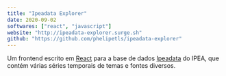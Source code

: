 ```yaml
---
title: "Ipeadata Explorer"
date: 2020-09-02
softwares: ["react", "javascript"]
website: "http://ipeadata-explorer.surge.sh"
github: "https://github.com/phelipetls/ipeadata-explorer"
---
```


Um frontend escrito em [React](https://reactjs.org/docs/getting-started.html)
para a base de dados [Ipeadata](http://ipeadata.gov.br/api/) do IPEA, que
contém várias séries temporais de temas e fontes diversos.

